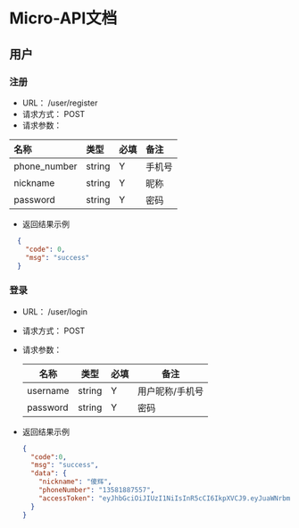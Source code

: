 # Micro-API文档

## 用户

### 注册

- URL： /user/register
- 请求方式： POST
- 请求参数：

| 名称           | 类型     | 必填   | 备注   |
| :----------- | :----- | :--- | :--- |
| phone_number | string | Y    | 手机号  |
| nickname     | string | Y    | 昵称   |
| password     | string | Y    | 密码   |

- 返回结果示例

 ```json
   {
     "code": 0,
     "msg": "success"
   }
 ```

### 登录

- URL： /user/login

- 请求方式： POST

- 请求参数： 

  | 名称       | 类型     | 必填   | 备注       |
  | -------- | ------ | ---- | -------- |
  | username | string | Y    | 用户昵称/手机号 |
  | password | string | Y    | 密码       |

- 返回结果示例

  ```json
  {
    "code":0,
    "msg": "success",
    "data": {
      "nickname": "傻辉",
      "phoneNumber": "13581887557",
      "accessToken": "eyJhbGciOiJIUzI1NiIsInR5cCI6IkpXVCJ9.eyJuaWNrbmFtZSI6Im5laWxsaW4iLCJwaG9uZU51bWJlciI6IjE0MTQxMjQ1NDU1IiwicmVnRGF0ZSI6IjIwMTctMDYtMjIgMjE6NTY6NTkiLCJpYXQiOjE0OTgxNDI2NjYsImV4cCI6MTQ5ODE0NjI2Nn0.54SNXB7IVU_pMPdmL44CB8ChLC7WjiycSy16klA5hHg"
    }
  }
  ```
